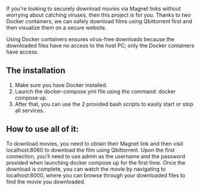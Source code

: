 If you're looking to securely download movies via Magnet links without worrying about catching viruses, then this project is for you. Thanks to two Docker containers, we can safely download films using Qbittorrent first and then visualize them on a secure website.

Using Docker containers ensures virus-free downloads because the downloaded files have no access to the host PC; only the Docker containers have access.

## The installation
1. Make sure you have Docker installed.
2. Launch the docker-compose.yml file using the command: docker compose up.
3. After that, you can use the 2 provided bash scripts to easily start or stop all services.

## How to use all of it:
To download movies, you need to obtain their Magnet link and then visit localhost:8080 to download the film using Qbittorrent. Upon the first connection, you'll need to use admin as the username and the password provided when launching docker compose up for the first time.
Once the download is complete, you can watch the movie by navigating to localhost:8000, where you can browse through your downloaded files to find the movie you downloaded.
